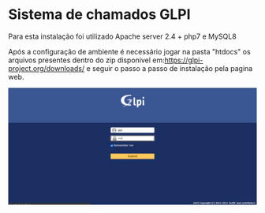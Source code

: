 # Sistema de chamados GLPI 

Para esta instalação foi utilizado Apache server 2.4 + php7 e MySQL8

Após a configuração de ambiente é necessário jogar na pasta "htdocs" os arquivos presentes dentro do zip disponivel em:https://glpi-project.org/downloads/
e seguir o passo a passo de instalação pela pagina web.

![Tela Login](https://github.com/leonardoborck/GLPI/blob/main/glpi.png?raw=true)

